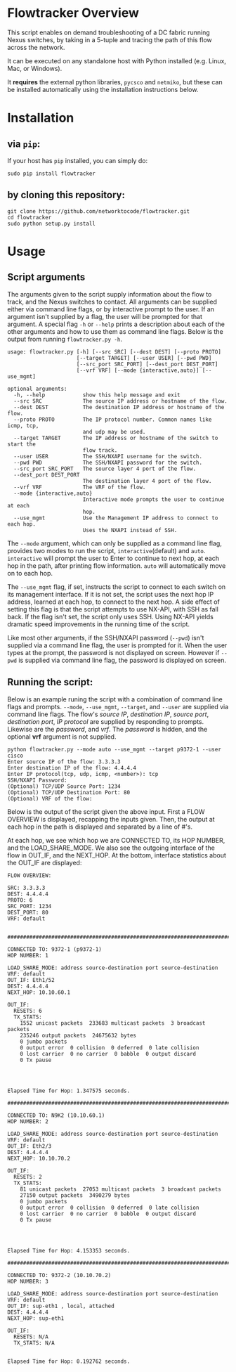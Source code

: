 # Flowtracker Overview

This script enables on demand troubleshooting of a DC fabric running Nexus switches, by taking in a 5-tuple and tracing the path of this flow across the network.

It can be executed on any standalone host with Python installed (e.g. Linux, Mac, or Windows).

It **requires** the external python libraries, ``pycsco`` and ``netmiko``, but these can be installed automatically using the installation instructions below.

# Installation

## via ``pip``:

If your host has ``pip`` installed, you can simply do:
```
sudo pip install flowtracker
```

## by cloning this repository:
```
git clone https://github.com/networktocode/flowtracker.git
cd flowtracker
sudo python setup.py install
```

# Usage

## Script arguments

The arguments given to the script supply information about the flow to track, and the Nexus switches to contact. All arguments can be supplied either via command line flags, or by interactive prompt to the user. If an argument isn't supplied by a flag, the user will be prompted for that argument. A special flag `-h` or `--help` prints a description about each of the other arguments and how to use them as command line flags. Below is the output from running ``flowtracker.py -h``.
```
usage: flowtracker.py [-h] [--src SRC] [--dest DEST] [--proto PROTO]
                      [--target TARGET] [--user USER] [--pwd PWD]
                      [--src_port SRC_PORT] [--dest_port DEST_PORT]
                      [--vrf VRF] [--mode {interactive,auto}] [--use_mgmt]

optional arguments:
  -h, --help            show this help message and exit
  --src SRC             The source IP address or hostname of the flow.
  --dest DEST           The destination IP address or hostname of the flow.
  --proto PROTO         The IP protocol number. Common names like icmp, tcp,
                        and udp may be used.
  --target TARGET       The IP address or hostname of the switch to start the
                        flow track.
  --user USER           The SSH/NXAPI username for the switch.
  --pwd PWD             The SSH/NXAPI password for the switch.
  --src_port SRC_PORT   The source layer 4 port of the flow.
  --dest_port DEST_PORT
                        The destination layer 4 port of the flow.
  --vrf VRF             The VRF of the flow.
  --mode {interactive,auto}
                        Interactive mode prompts the user to continue at each
                        hop.
  --use_mgmt            Use the Management IP address to connect to each hop.
                        Uses the NXAPI instead of SSH.
```

The ``--mode`` argument, which can only be supplied as a command line flag, provides two modes to run the script, ``interactive``(default) and ``auto``. ``interactive`` will prompt the user to Enter to continue to next hop, at each hop in the path, after printing flow information. ``auto`` will automatically move on to each hop.

The ``--use_mgmt`` flag, if set, instructs the script to connect to each switch on its management interface. If it is not set, the script uses the next hop IP address, learned at each hop, to connect to the next hop. A side effect of setting this flag is that the script attempts to use NX-API, with SSH as fall back. If the flag isn't set, the script only uses SSH. Using NX-API yields dramatic speed improvements in the running time of the script.

Like most other arguments, if the SSH/NXAPI password (``--pwd``) isn't supplied via a command line flag, the user is prompted for it. When the user types at the prompt, the password is not displayed on screen. However if ``--pwd`` is supplied via command line flag, the password is displayed on screen.

## Running the script:

Below is an example runing the script with a combination of command line flags and prompts. ``--mode``, ``--use_mgmt``, ``--target``, and ``--user`` are supplied via command line flags. The flow's *source IP*, *destination IP*, *source port*, *destination port*, *IP protocol* are supplied by responding to prompts. Likewise are the *password*, and *vrf*. The *password* is hidden, and the optional **vrf** argument is not supplied.

```
python flowtracker.py --mode auto --use_mgmt --target p9372-1 --user cisco
Enter source IP of the flow: 3.3.3.3
Enter destination IP of the flow: 4.4.4.4
Enter IP protocol(tcp, udp, icmp, <number>): tcp
SSH/NXAPI Password:
(Optional) TCP/UDP Source Port: 1234
(Optional) TCP/UDP Destination Port: 80
(Optional) VRF of the flow:
```
Below is the output of the script given the above input. First a FLOW OVERVIEW is displayed, recapping the inputs given. Then, the output at each hop in the path is displayed and separated by a line of #'s. 

At each hop, we see which hop we are CONNECTED TO, its HOP NUMBER, and the LOAD_SHARE_MODE. We also see the outgoing interface of the flow in OUT_IF, and the NEXT_HOP. At the bottom, interface statistics about the OUT_IF are displayed:

```
FLOW OVERVIEW:

SRC: 3.3.3.3
DEST: 4.4.4.4
PROTO: 6
SRC_PORT: 1234
DEST_PORT: 80
VRF: default


#############################################################################

CONNECTED TO: 9372-1 (p9372-1)
HOP NUMBER: 1

LOAD_SHARE_MODE: address source-destination port source-destination
VRF: default
OUT_IF: Eth1/52
DEST: 4.4.4.4
NEXT_HOP: 10.10.60.1

OUT_IF:
  RESETS: 6
  TX_STATS:
    1552 unicast packets  233683 multicast packets  3 broadcast packets
    235246 output packets  24675632 bytes
    0 jumbo packets
    0 output error  0 collision  0 deferred  0 late collision
    0 lost carrier  0 no carrier  0 babble  0 output discard
    0 Tx pause




Elapsed Time for Hop: 1.347575 seconds.

#############################################################################

CONNECTED TO: N9K2 (10.10.60.1)
HOP NUMBER: 2

LOAD_SHARE_MODE: address source-destination port source-destination
VRF: default
OUT_IF: Eth2/3
DEST: 4.4.4.4
NEXT_HOP: 10.10.70.2

OUT_IF:
  RESETS: 2
  TX_STATS:
    81 unicast packets  27053 multicast packets  3 broadcast packets
    27150 output packets  3490279 bytes
    0 jumbo packets
    0 output error  0 collision  0 deferred  0 late collision
    0 lost carrier  0 no carrier  0 babble  0 output discard
    0 Tx pause




Elapsed Time for Hop: 4.153353 seconds.

#############################################################################

CONNECTED TO: 9372-2 (10.10.70.2)
HOP NUMBER: 3

LOAD_SHARE_MODE: address source-destination port source-destination
VRF: default
OUT_IF: sup-eth1 , local, attached
DEST: 4.4.4.4
NEXT_HOP: sup-eth1

OUT_IF:
  RESETS: N/A
  TX_STATS: N/A


Elapsed Time for Hop: 0.192762 seconds.
```
